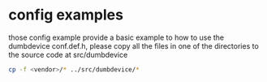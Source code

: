 # config examples
those config example provide a basic example to how to use the dumbdevice conf.def.h,
please copy all the files in one of the directories to the source code at src/dumbdevice


```sh
cp -f <vendor>/* ../src/dumbdevice/*
```

